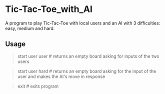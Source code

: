 # Tic-Tac-Toe_with_AI

A program to play Tic-Tac-Toe with local users and an AI with 3 difficulties: easy, medium and hard.

## Usage
> start user user # returns an empty board asking for inputs of the two users

> start user hard # returns an empty board asking for the input of the user and makes the AI's move in response

> exit # exits program
